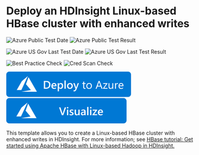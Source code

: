 # Deploy an HDInsight Linux-based HBase cluster with enhanced writes

![Azure Public Test Date](https://azurequickstartsservice.blob.core.windows.net/badges/101-hdinsight-hbase-enhancedwrite/PublicLastTestDate.svg)
![Azure Public Test Result](https://azurequickstartsservice.blob.core.windows.net/badges/101-hdinsight-hbase-enhancedwrite/PublicDeployment.svg)

![Azure US Gov Last Test Date](https://azurequickstartsservice.blob.core.windows.net/badges/101-hdinsight-hbase-enhancedwrite/FairfaxLastTestDate.svg)
![Azure US Gov Last Test Result](https://azurequickstartsservice.blob.core.windows.net/badges/101-hdinsight-hbase-enhancedwrite/FairfaxDeployment.svg)

![Best Practice Check](https://azurequickstartsservice.blob.core.windows.net/badges/101-hdinsight-hbase-enhancedwrite/BestPracticeResult.svg)
![Cred Scan Check](https://azurequickstartsservice.blob.core.windows.net/badges/101-hdinsight-hbase-enhancedwrite/CredScanResult.svg)

[![Deploy To Azure](https://raw.githubusercontent.com/Azure/azure-quickstart-templates/master/1-CONTRIBUTION-GUIDE/images/deploytoazure.svg?sanitize=true)](https://portal.azure.com/#create/Microsoft.Template/uri/https%3A%2F%2Fraw.githubusercontent.com%2FAzure%2Fazure-quickstart-templates%2Fmaster%2F101-hdinsight-hbase-enhancedwrite%2Fazuredeploy.json)  [![Visualize](https://raw.githubusercontent.com/Azure/azure-quickstart-templates/master/1-CONTRIBUTION-GUIDE/images/visualizebutton.svg?sanitize=true)](http://armviz.io/#/?load=https%3A%2F%2Fraw.githubusercontent.com%2FAzure%2Fazure-quickstart-templates%2Fmaster%2F101-hdinsight-hbase-enhancedwrite%2Fazuredeploy.json)

This template allows you to create a Linux-based HBase cluster with enhanced writes in HDInsight. For more information; see <a href="https://docs.microsoft.com/azure/hdinsight/hdinsight-hbase-tutorial-get-started-linux">HBase tutorial: Get started using Apache HBase with Linux-based Hadoop in HDInsight.


